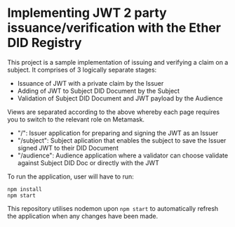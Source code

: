 # Implementing JWT 2 party issuance/verification with the Ether DID Registry

This project is a sample implementation of issuing and verifying a claim on a subject. It comprises of 3 logically separate stages:
* Issuance of JWT with a private claim by the Issuer
* Adding of JWT to Subject DID Document by the Subject
* Validation of Subject DID Document and JWT payload by the Audience

Views are separated according to the above whereby each page requires you to switch to the relevant role on Metamask.
* "/": Issuer application for preparing and signing the JWT as an Issuer
* "/subject": Subject aplication that enables the subject to save the Issuer signed JWT to their DID Document
* "/audience": Audience application where a validator can choose validate against Subject DID Doc or directly with the JWT

To run the application, user will have to run:
```
npm install
npm start
```

This repository utilises nodemon upon `npm start` to automatically refresh the application when any changes have been made.